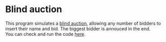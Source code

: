 # Blind auction
This program simulates a [blind auction](https://en.wikipedia.org/wiki/First-price_sealed-bid_auction), allowing any number of bidders to insert their name and bid. The biggest bidder is annouced in the end.   
You can check and run the code [here](https://replit.com/@damachad/blindauction?v=1).
